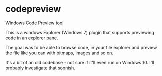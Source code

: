 # codepreview
Windows Code Preview tool

This is a windows Explorer (Windows 7) plugin that supports previewing code in an explorer pane.

The goal was to be able to browse code, in your file explorer and preview the file like you can with bitmaps, images and so on.

It's a bit of an old codebase - not sure if it'll even run on Windows 10.  I'll probably investigate that soonish.
